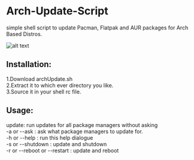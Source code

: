 # Arch-Update-Script
simple shell script to update Pacman, Flatpak and AUR packages for Arch Based Distros.

![alt text](https://imgur.com/a/t5QMRY4)
## Installation:

1.Download archUpdate.sh \
2.Extract it to which ever directory you like. \
3.Source it in your shell rc file. 


## Usage:
 update: run updates for all package managers without asking \
 -a or --ask : ask what package managers to update for. \
 -h or --help : run this help dialogue \
 -s or --shutdown : update and shutdown \
 -r or --reboot or --restart : update and reboot
